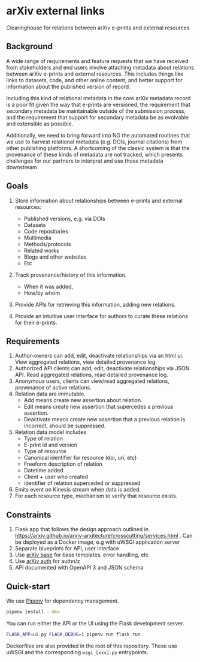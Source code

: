 # arXiv external links
Clearinghouse for relations between arXiv e-prints and external resources

## Background
A wide range of requirements and feature requests that we have received from stakeholders and end users involve attaching metadata about relations between arXiv e-prints and external resources. This includes things like links to datasets, code, and other online content, and better support for information about the published version of record. 

Including this kind of relational metadata in the core arXiv metadata record is a poor fit given the way that e-prints are versioned, the requirement that secondary metadata be maintainable outside of the submission process, and the requirement that support for secondary metadata be as evolvable and extensible as possible. 

Additionally, we need to bring forward into NG the automated routines that we use to harvest relational metadata (e.g. DOIs, journal citations) from other publishing platforms. A shortcoming of the classic system is that the provenance of these kinds of metadata are not tracked, which presents challenges for our partners to interpret and use those metadata downstream.

## Goals

1. Store information about relationships between e-prints and external resources:
    
    - Published versions, e.g. via DOIs
    - Datasets
    - Code repositories
    - Multimedia
    - Methods/protocols
    - Related works
    - Blogs and other websites
    - Etc
2. Track provenance/history of this information.
    - When it was added,
    - How/by whom
3. Provide APIs for retrieving this information, adding new relations.
4. Provide an intuitive user interface for authors to curate these relations for their e-prints.

## Requirements

1. Author-owners can add, edit, deactivate relationships via an html ui. View aggregated relations, view detailed provenance log. 
2. Authorized API clients can add, edit, deactivate relationships via JSON API. Read aggregated relations, read detailed provenance log. 
3. Anonymous users, clients can view/read aggregated relations, provenance of active relations.
3. Relation data are immutable. 
    - Add means create new assertion about relation.
    - Edit means create new assertion that supercedes a previous assertion.
    - Deactivate means create new assertion that a previous relation is incorrect, should be suppressed.
4. Relation data model includes  
    - Type of relation
    - E-print id and version
    - Type of resource
    - Canonical identifier for resource (doi, uri, etc)
    - Freeform description of relation
    - Datetime added
    - Client + user who created
    - identifier of relation superceded or suppressed
5. Emits event on Kinesis stream when data is added.
6. For each resource type, mechanism to verify that resource exists.

## Constraints

1. Flask app that follows the design approach outlined in  https://arxiv.github.io/arxiv-arxitecture/crosscutting/services.html . Can be deployed as a Docker image, e.g with uWSGI application server
2. Separate blueprints for API, user interface
3. Use [arXiv base](https://github.com/arXiv/arxiv-base) for base templates, error handling, etc
4. Use [arXiv auth](https://github.com/arXiv/arxiv-auth) for authn/z
5. API documented with OpenAPI 3 and JSON schema

## Quick-start

We use [Pipenv](https://github.com/pypa/pipenv) for dependency management.

```bash
pipenv install --dev
```

You can run either the API or the UI using the Flask development server.

```bash
FLASK_APP=ui.py FLASK_DEBUG=1 pipenv run flask run
```

Dockerfiles are also provided in the root of this repository. These use uWSGI and the
corresponding ``wsgi_[xxx].py`` entrypoints.